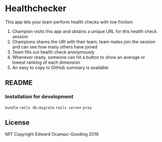 # Healthchecker

This app lets your team perform health checks with low friction:

1. Champion visits this app and obtains a unique URL for this health check session
2. Champions shares the URl with their team; team mates join the session and can see how many others have joined
3. Team fills out health check anonymously
4. Whenever ready, someone can hit a button to show an average or lowest ranking of each dimension
5. An easy to copy to GitHub summary is available

## README

### Installation for development

`bundle`
`rails db:migrate`
`rails server`
`pray`


## License

MIT
Copyright Edward Ocampo-Gooding 2016
